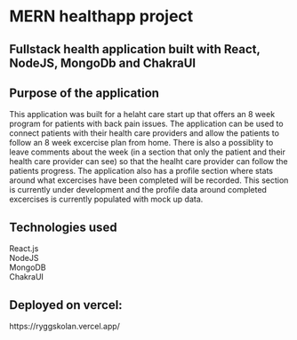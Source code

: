 # MERN healthapp project

<h2>Fullstack health application built with React, NodeJS, MongoDb and ChakraUI</h2>

<h2>Purpose of the application</h2>
<p>
This application was built for a helaht care start up that offers an 8 week program for patients with back pain issues. The application can be used to connect patients with their health care providers and allow the patients to follow an 8 week excercise plan from home. There is also a possiblity to leave comments about the week (in a section that only the patient and their health care provider can see) so that the healht care provider can follow the patients progress. The application also has a profile section where stats around what excercises have been completed will be recorded. This section is currently under development and the profile data around completed excercises is currently populated with mock up data.
</p>
  
<h2>Technologies used</h2>
<p>
React.js
<br>
NodeJS
<br>
MongoDB
<br>
ChakraUI
</p>

<h2>Deployed on vercel:</h2>
https://ryggskolan.vercel.app/


